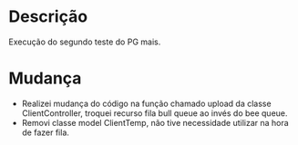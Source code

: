 # Descrição 

Execução do segundo teste do PG mais.


# Mudança
* Realizei mudança do código na função chamado upload da classe ClientController, troquei recurso fila bull queue ao invés do bee queue.
* Removi classe model ClientTemp, não tive necessidade utilizar na hora de fazer fila.




